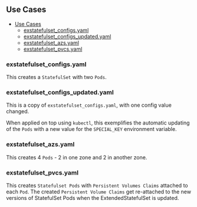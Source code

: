## Use Cases

- [Use Cases](#use-cases)
  - [exstatefulset_configs.yaml](#exstatefulsetconfigsyaml)
  - [exstatefulset_configs_updated.yaml](#exstatefulsetconfigsupdatedyaml)
  - [exstatefulset_azs.yaml](#exstatefulsetazsyaml)
  - [exstatefulset_pvcs.yaml](#exstatefulsetpvcsyaml)

### exstatefulset_configs.yaml

This creates a `StatefulSet` with two `Pods`.

### exstatefulset_configs_updated.yaml

This is a copy of `exstatefulset_configs.yaml`, with one config value changed. 

When applied on top using `kubectl`, this exemplifies the automatic updating of the `Pods` with a new value for the `SPECIAL_KEY` environment variable.

### exstatefulset_azs.yaml

This creates 4 `Pods` - 2 in one zone and 2 in another zone.

### exstatefulset_pvcs.yaml

This creates `Statefulset Pods` with `Persistent Volumes Claims` attached to each `Pod`. The created `Persistent Volume Claims` get re-attached to the new versions of StatefulSet Pods when the ExtendedStatefulSet is updated.